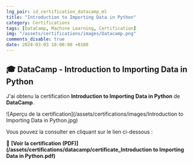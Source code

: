 ```yaml
---
lng_pair: id_certification_datacamp_ml
title: "Introduction to Importing Data in Python"
category: Certifications
tags: [DataCamp, Machine Learning, Certification]
img: "/assets/certifications/images/Datacamp.png"
comments_disable: true
date: 2024-03-03 10:00:00 +0100
---
```


## 🎓 DataCamp - Introduction to Importing Data in Python

J'ai obtenu la certification **Introduction to Importing Data in Python** de **DataCamp**.

![Aperçu de la certification](/assets/certifications/images/Introduction to Importing Data in Python.jpg)  

Vous pouvez la consulter en cliquant sur le lien ci-dessous :

📜 **[Voir la certification (PDF)](/assets/certifications/datacamp/certificate_Introduction to Importing Data in Python.pdf)** 
